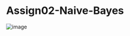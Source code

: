 # Assign02-Naive-Bayes


![image](https://user-images.githubusercontent.com/74369888/146022167-b316e3bc-3ed0-4e45-9463-2997d17d15b4.png)
